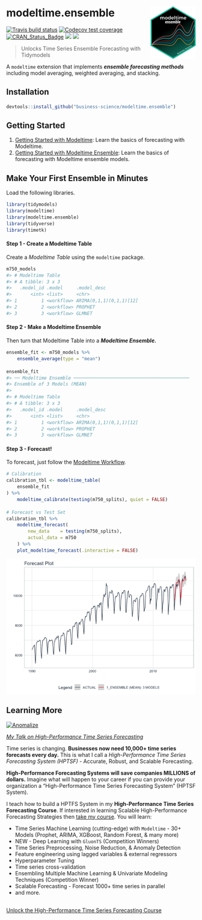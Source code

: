 
<!-- README.md is generated from README.Rmd. Please edit that file -->

# modeltime.ensemble <img src='man/figures/logo.png' align="right" height="138.5" />

<!-- badges: start -->

[![Travis build
status](https://travis-ci.com/business-science/modeltime.ensemble.svg?branch=master)](https://travis-ci.com/business-science/modeltime.ensemble)
[![Codecov test
coverage](https://codecov.io/gh/business-science/modeltime.ensemble/branch/master/graph/badge.svg)](https://codecov.io/gh/business-science/modeltime.ensemble?branch=master)
[![CRAN\_Status\_Badge](http://www.r-pkg.org/badges/version/modeltime.ensemble)](https://cran.r-project.org/package=modeltime.ensemble)
![](http://cranlogs.r-pkg.org/badges/modeltime.ensemble?color=brightgreen)
![](http://cranlogs.r-pkg.org/badges/grand-total/modeltime.ensemble?color=brightgreen)

<!-- badges: end -->

> Unlocks Time Series Ensemble Forecasting with Tidymodels

A `modeltime` extension that implements ***ensemble forecasting
methods*** including model averaging, weighted averaging, and stacking.

## Installation

``` r
devtools::install_github("business-science/modeltime.ensemble")
```

## Getting Started

1.  [Getting Started with
    Modeltime](https://business-science.github.io/modeltime/articles/getting-started-with-modeltime.html):
    Learn the basics of forecasting with Modeltime.
2.  [Getting Started with Modeltime
    Ensemble](https://business-science.github.io/modeltime.ensemble/articles/getting-started-with-modeltime-ensemble.html):
    Learn the basics of forecasting with Modeltime ensemble models.

## Make Your First Ensemble in Minutes

Load the following libraries.

``` r
library(tidymodels)
library(modeltime)
library(modeltime.ensemble)
library(tidyverse)
library(timetk)
```

#### Step 1 - Create a Modeltime Table

Create a *Modeltime Table* using the `modeltime` package.

``` r
m750_models
#> # Modeltime Table
#> # A tibble: 3 x 3
#>   .model_id .model     .model_desc            
#>       <int> <list>     <chr>                  
#> 1         1 <workflow> ARIMA(0,1,1)(0,1,1)[12]
#> 2         2 <workflow> PROPHET                
#> 3         3 <workflow> GLMNET
```

#### Step 2 - Make a Modeltime Ensemble

Then turn that Modeltime Table into a ***Modeltime Ensemble.***

``` r
ensemble_fit <- m750_models %>%
    ensemble_average(type = "mean")

ensemble_fit
#> ── Modeltime Ensemble ───────────────────────────────────────────
#> Ensemble of 3 Models (MEAN)
#> 
#> # Modeltime Table
#> # A tibble: 3 x 3
#>   .model_id .model     .model_desc            
#>       <int> <list>     <chr>                  
#> 1         1 <workflow> ARIMA(0,1,1)(0,1,1)[12]
#> 2         2 <workflow> PROPHET                
#> 3         3 <workflow> GLMNET
```

#### Step 3 - Forecast\!

To forecast, just follow the [Modeltime
Workflow](https://business-science.github.io/modeltime/articles/getting-started-with-modeltime.html).

``` r
# Calibration
calibration_tbl <- modeltime_table(
    ensemble_fit
) %>%
    modeltime_calibrate(testing(m750_splits), quiet = FALSE)

# Forecast vs Test Set
calibration_tbl %>%
    modeltime_forecast(
        new_data    = testing(m750_splits),
        actual_data = m750
    ) %>%
    plot_modeltime_forecast(.interactive = FALSE)
```

<img src="man/figures/README-unnamed-chunk-5-1.png" style="display: block; margin: auto;" />

## Learning More

<a href="https://www.youtube.com/embed/elQb4VzRINg" target="_blank"><img src="http://img.youtube.com/vi/elQb4VzRINg/0.jpg" alt="Anomalize" width="100%" height="450"/></a>

[*My Talk on High-Performance Time Series
Forecasting*](https://youtu.be/elQb4VzRINg)

Time series is changing. **Businesses now need 10,000+ time series
forecasts every day.** This is what I call a *High-Performance Time
Series Forecasting System (HPTSF)* - Accurate, Robust, and Scalable
Forecasting.

**High-Performance Forecasting Systems will save companies MILLIONS of
dollars.** Imagine what will happen to your career if you can provide
your organization a “High-Performance Time Series Forecasting System”
(HPTSF System).

I teach how to build a HPTFS System in my **High-Performance Time Series
Forecasting Course**. If interested in learning Scalable
High-Performance Forecasting Strategies then [take my
course](https://university.business-science.io/p/ds4b-203-r-high-performance-time-series-forecasting).
You will learn:

  - Time Series Machine Learning (cutting-edge) with `Modeltime` - 30+
    Models (Prophet, ARIMA, XGBoost, Random Forest, & many more)
  - NEW - Deep Learning with `GluonTS` (Competition Winners)
  - Time Series Preprocessing, Noise Reduction, & Anomaly Detection
  - Feature engineering using lagged variables & external regressors
  - Hyperparameter Tuning
  - Time series cross-validation
  - Ensembling Multiple Machine Learning & Univariate Modeling
    Techniques (Competition Winner)
  - Scalable Forecasting - Forecast 1000+ time series in parallel
  - and more.

<p class="text-center" style="font-size:30px;">

<a href="https://university.business-science.io/p/ds4b-203-r-high-performance-time-series-forecasting">Unlock
the High-Performance Time Series Forecasting Course</a>

</p>
